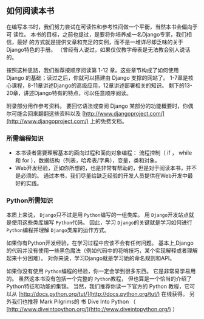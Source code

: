 ## 如何阅读本书

在编写本书时，我们努力尝试在可读性和参考性间做一个平衡，当然本书会偏向于可 读性。 本书的目标，之前也提过，是要将你培养成一名Django专家，我们相信，最好 的方式就是提供文章和充足的实例，而不是一堆详尽却乏味的关于Django特色的手册。 （曾经有人说过，如果仅仅教字母表是无法教会别人说话的。 

按照这种思路，我们推荐按顺序阅读第 1-12 章。这些章节构成了如何使用 Django 的基础；读过之后，你就可以搭建由 Django 支撑的网站了。 1-7章是核心课程，8-11章讲述Django的高级应用，12章讲述部署相关的知识。 剩下的13-20章，讲述Django特有的特点，可以任意顺序阅读。 

附录部分用作参考资料。 要回忆语法或查阅 Django 某部分的功能概要时，你偶尔可能会回来翻翻这些资料以及 [http://www.djangoproject.com/](http://www.djangoproject.com/) 上的免费文档。 

### 所需编程知识

+ 本书读者需要理解基本的面向过程和面向对象编程： 流程控制（ if ， while 和 for ），数据结构（列表，哈希表/字典），变量，类和对象。 
+ Web开发经验，正如你所想的，也是非常有帮助的，但是对于阅读本书，并不是必须的。 通过本书，我们尽量给缺乏经验的开发人员提供在Web开发中最好的实践。

### Python所需知识

本质上来说， `Django`只不过是用 `Python`编写的一组类库。 用 `Django`开发站点就是使用这些类库编写 `Python`代码。 因此，学习 `Django`的关键就是学习如何进行 `Python`编程并理解 `Django`类库的运作方式。 

如果你有Python开发经验，在学习过程中应该不会有任何问题。 基本上,Django的代码并没有使用一些黑色魔法（例如代码中的花哨技巧，某个实现解释或者理解起来十分困难）。 对你来说，学习Django就是学习她的命名规则和API。 

如果你没有使用 `Python`编程的经验，你一定会学到很多东西。 它是非常易学易用的。 虽然这本书没有包括一个完整的 `Python`教程， 但也算是一个恰当的介绍了Python特征和功能的集锦。 当然，我们推荐你读一下官方的 Python 教程，它可 以从 [http://docs.python.org/tut/](http://docs.python.org/tut/) 在线获得。 另外我们也推荐 Mark Pilgrims的 书 Dive Into Python （ [http://www.diveintopython.org/](http://www.diveintopython.org/) ）
